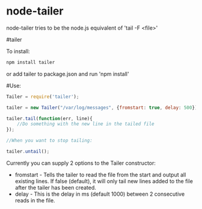 node-tailer
===========

node-tailer tries to be the node.js equivalent of 'tail -F &lt;file>'

#tailer

To install:

```bash
npm install tailer
```

or add tailer to package.json and run 'npm install'

#Use:
```javascript
Tailer = require('tailer');

tailer = new Tailer("/var/log/messages", {fromstart: true, delay: 500});

tailer.tail(function(err, line){
	//Do something with the new line in the tailed file
});

//When you want to stop tailing:

tailer.untail();

````

Currently you can supply 2 options to the Tailer constructor:

* fromstart - Tells the tailer to read the file from the start and output all existing lines. If false (default), it will only tail new lines added to the file after the tailer has been created.
* delay - This is the delay in ms (default 1000) between 2 consecutive reads in the file.